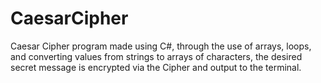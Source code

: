 # CaesarCipher
Caesar Cipher program made using C#, through the use of arrays, loops, and converting values from strings to arrays of characters, the desired secret message is encrypted via the Cipher and output to the terminal.
